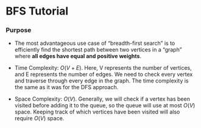 # BFS Tutorial

### Purpose

*   The most advantageous use case of “breadth-first search” is to efficiently find the shortest path between two vertices in a “graph” where **all edges have equal and positive weights**.

*   Time Complexity: $O(V + E)$. Here, V represents the number of vertices, and E represents the number of edges. We need to check every vertex and traverse through every edge in the graph. The time complexity is the same as it was for the DFS approach.
*   Space Complexity: $O(V)$. Generally, we will check if a vertex has been visited before adding it to the queue, so the queue will use at most $O(V)$ space. Keeping track of which vertices have been visited will also require $O(V)$ space.